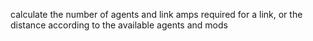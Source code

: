 calculate the number of agents and link amps required for a link, or the distance according to the available agents and mods